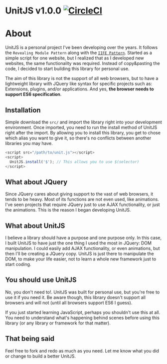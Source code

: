 # UnitJS v1.0.0 [![CircleCI](https://circleci.com/gh/vmcruz/UnitJS/tree/master.svg?style=shield)](https://circleci.com/gh/vmcruz/UnitJS/tree/master)

# About
UnitJS is a personal project I've been developing over the years. It follows the `Revealing Module Pattern` along with the [`IIFE Pattern`](http://benalman.com/news/2010/11/immediately-invoked-function-expression/). Started as a simple script for one website, but I realized that as I developed new websites, the same functionality was required. Instead of copy&pasting the code, I decided to start building this library for personal use.

The aim of this library is not the support of all web browsers, but to have a lightweight library with JQuery like syntax for specific projects such as: Extensions, plugins, and/or applications. And yes, **the browser needs to support ES6 specification**.

## Installation
Simple download the `src/` and import the library right into your development environment. Once imported, you need to run the install method of UnitJS right after the import. By allowing you to install this library, you get to chose which alias you want to give it, so there's no conflicts between another libraries you may have.

```javascript
<script src="/path/to/unit.js"></script>
<script>
  UnitJS.install('$'); // This allows you to use $(selector)
</script>
```

## What about JQuery
Since JQuery cares about giving support to the vast of web browsers, it tends to be heavy. Most of its functions are not even used, like animations. I've seen projects that require JQuery just to use AJAX functionality, or just the animations. This is the reason I began developing UnitJS.

## What about UnitJS
I believe a library should have a purpose and one purpose only. In this case, I built UnitJS to have just the one thing I used the most in JQuery: DOM manipulation. I could easily add AJAX functionality, or even animations, but then I'll be creating a JQuery copy. UnitJS is just there to manipulate the DOM, to make your life easier, not to learn a whole new framework just to start coding.

## You should use UnitJS
No, you don't need to!. UnitJS was built for personal use, but you're free to use it if you need it. Be aware though, this library doesn't support all browsers and will not (until all browsers support ES6 I guess).

If you just started learning JavaScript, perhaps you shouldn't use this at all. You need to understand what's happening behind scenes before using this library (or any library or framework for that matter).

## That being said
Feel free to fork and redo as much as you need. Let me know what you did or change to build a better UnitJS.

